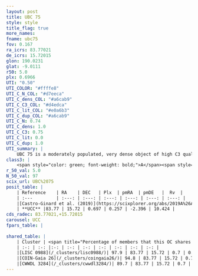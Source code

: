 ```yaml
---
layout: post
title: UBC 75
style: style
title_flag: true
more_names: 
fname: ubc75
fov: 0.167
ra_icrs: 83.77021
de_icrs: 15.72015
glon: 190.0231
glat: -9.0111
r50: 5.0
plx: 0.6966
UTI: "0.50"
UTI_COLOR: "#ffffe8"
UTI_C_N_COL: "#d7eeca"
UTI_C_dens_COL: "#a6cab9"
UTI_C_C3_COL: "#d4edca"
UTI_C_lit_COL: "#e0a6b3"
UTI_C_dup_COL: "#a6cab9"
UTI_C_N: 0.74
UTI_C_dens: 1.0
UTI_C_C3: 0.75
UTI_C_lit: 0.0
UTI_C_dup: 1.0
UTI_summary: |
    UBC 75 is a moderately populated, very dense object of high C3 quality. It is rarely studied in the literature, with no articles listed in the last 6 years. This object shares a large percentage of members with 3 later reported entries.
class3: |
    <span style="color: green; font-weight: bold;">A</span><span style="color: #FFC300; font-weight: bold;">B</span>
r_50_val: 5.0
N_50_val: 97
scix_url: UBC%2075
posit_table: |
    | Reference    | RA    | DEC   | Plx  | pmRA  | pmDE   |  Rv  |
    | :---         | :---: | :---: | :---: | :---: | :---: | :---: |
    |[Castro-Ginard et al. (2019)](https://scixplorer.org/abs/2019A%26A...627A..35C) | 83.769 | 15.709 | 0.666 | 0.261 | -2.398 | -- |
    | **UCC** |83.77 | 15.72 | 0.697 | 0.257 | -2.396 | 10.424 | 
cds_radec: 83.77021,+15.72015
carousel: UCC
fpars_table: |
    
shared_table: |
    | Cluster | <span title="Percentage of members that this OC shares with the ones listed">%</span>   | RA   | DEC   | Plx   | pmRA  | pmDE  | Rv | UTI |
    | :-: | :-: |:-: | :-: | :-: | :-: | :-: | :-: | :-: |
    |[LISC 0988](/_clusters/lisc0988/)| 97.9 | 83.77 | 15.72 | 0.7 | 0.25 | -2.39 | 10.42 |0.04 |
    |[COIN-Gaia 26](/_clusters/coingaia26/)| 94.8 | 83.77 | 15.72 | 0.7 | 0.25 | -2.4 | 10.42 |0.03 |
    |[CWWDL 3284](/_clusters/cwwdl3284/)| 89.7 | 83.77 | 15.72 | 0.7 | 0.25 | -2.39 | 10.42 |0.0 |
---
```

